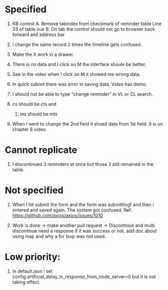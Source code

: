 # Specified

1. KB control
   A. Remove tabindex from checkmark of reminder table Line 33 of table.vue
   B. On tab the control should not go to browser back forward and address bar

2. I change the same record 2 times the timeline gets confused.

3. Make the X work in a drawer.

4. There is no data and I click on M the interface shoule be better.

5. See in the video when I click on M it showed me wrong data.

6. In quick submit there was error in saving data. Video has demo.

7. I should not be able to type "change reminder" in VL or CL search.

8. cs should be cts and

   1. ms should be mts

9. When I went to change the 2nd field it shoed data from 1st field. It is on chapter 6 video.

# Cannot replicate

1. I discontinued 3 reminders at once but those 3 still remained in the table.

# Not specified

1. When I hit submit the form and the form was submittingf and then i entered and saved again. The system got confused.
   Ref: https://github.com/axios/axios/issues/1010

2. Work is done -> make another pull request -> Discontniue and multi discontinue need a response if it was success or not.
   add doc about using map and why a for loop was not used.

# Low priority:

1. In default.json i set config.artificial_delay_in_response_from_node_server=0 but it is not taking effect.

